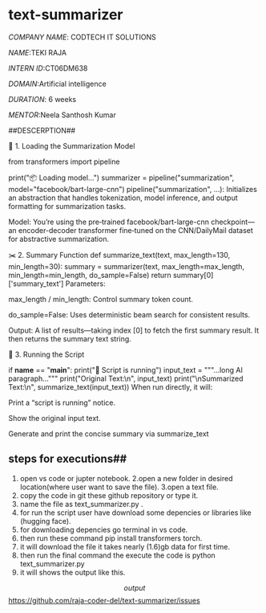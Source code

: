 # text-summarizer

*COMPANY NAME*: CODTECH IT SOLUTIONS

*NAME*:TEKI RAJA

*INTERN ID*:CT06DM638

*DOMAIN*:Artificial intelligence

*DURATION*: 6 weeks 

*MENTOR*:Neela Santhosh Kumar

##DESCERPTION##

🧱 1. Loading the Summarization Model

from transformers import pipeline

print("📦 Loading model…")
summarizer = pipeline("summarization", model="facebook/bart-large-cnn")
pipeline("summarization", …): Initializes an abstraction that handles tokenization, model inference, and output formatting for summarization tasks. 

Model: You’re using the pre‑trained facebook/bart-large-cnn checkpoint—an encoder-decoder transformer fine‑tuned on the CNN/DailyMail dataset for abstractive summarization. 

✂️ 2. Summary Function
def summarize_text(text, max_length=130, min_length=30):
    summary = summarizer(text, max_length=max_length, min_length=min_length, do_sample=False)
    return summary[0]['summary_text']
Parameters:

max_length / min_length: Control summary token count.

do_sample=False: Uses deterministic beam search for consistent results. 


Output: A list of results—taking index [0] to fetch the first summary result. It then returns the summary text string.

🚀 3. Running the Script

if __name__ == "__main__":
    print("🚀 Script is running")
    input_text = """…long AI paragraph…"""
    print("Original Text:\n", input_text)
    print("\nSummarized Text:\n", summarize_text(input_text))
When run directly, it will:

Print a “script is running” notice.

Show the original input text.

Generate and print the concise summary via summarize_text

## steps for executions##
1. open vs code or jupter notebook.
2.open a new folder in desired location(where user want to save the file).
3.open a text file.
4. copy the code in git these github repository or type it.
5. name the file as text_summarizer.py .
6. for run the script user have download some depencies or libraries like (hugging face).
7. for downloading depencies go terminal in vs code.
8. then run these command pip install transformers torch.
9. it will download the file it takes nearly (1.6)gb data for first time.
10. then run the final command the execute the code is python text_summarizer.py
11. it will shows the output like this.

$$output$$
https://github.com/raja-coder-del/text-summarizer/issues
